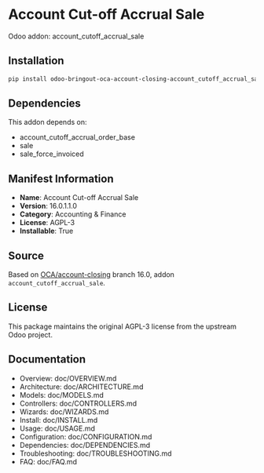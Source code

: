 # Account Cut-off Accrual Sale

Odoo addon: account_cutoff_accrual_sale

## Installation

```bash
pip install odoo-bringout-oca-account-closing-account_cutoff_accrual_sale
```

## Dependencies

This addon depends on:
- account_cutoff_accrual_order_base
- sale
- sale_force_invoiced

## Manifest Information

- **Name**: Account Cut-off Accrual Sale
- **Version**: 16.0.1.1.0
- **Category**: Accounting & Finance
- **License**: AGPL-3
- **Installable**: True

## Source

Based on [OCA/account-closing](https://github.com/OCA/account-closing) branch 16.0, addon `account_cutoff_accrual_sale`.

## License

This package maintains the original AGPL-3 license from the upstream Odoo project.

## Documentation

- Overview: doc/OVERVIEW.md
- Architecture: doc/ARCHITECTURE.md
- Models: doc/MODELS.md
- Controllers: doc/CONTROLLERS.md
- Wizards: doc/WIZARDS.md
- Install: doc/INSTALL.md
- Usage: doc/USAGE.md
- Configuration: doc/CONFIGURATION.md
- Dependencies: doc/DEPENDENCIES.md
- Troubleshooting: doc/TROUBLESHOOTING.md
- FAQ: doc/FAQ.md
